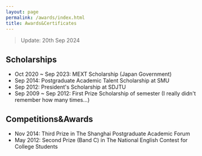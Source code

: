 ```yaml
---
layout: page
permalink: /awards/index.html
title: Awards&Certificates
---
```


> Update: 20th Sep 2024





## Scholarships

- Oct 2020 ~ Sep 2023: MEXT Scholarship (Japan Government)
- Sep 2014: Postgraduate Academic Talent Scholarship at SMU 
- Sep 2012: President's Scholarship at SDJTU
- Sep 2009 ~ Sep 2012: First Prize Scholarship of semester (I really didn't remember how many times...)


## Competitions&Awards

- Nov 2014: Third Prize in The Shanghai Postgraduate Academic Forum
- May 2012: Second Prize (Band C) in The National English Contest for College Students



<br>
